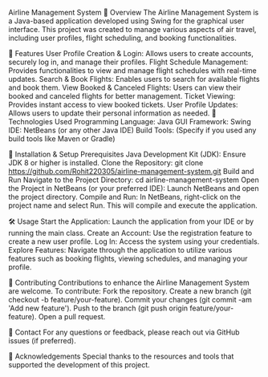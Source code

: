 
Airline Management System
📌 Overview
The Airline Management System is a Java-based application developed using Swing for the graphical user interface. This project was created to manage various aspects of air travel, including user profiles, flight scheduling, and booking functionalities.

🚀 Features
User Profile Creation & Login: Allows users to create accounts, securely log in, and manage their profiles.
Flight Schedule Management: Provides functionalities to view and manage flight schedules with real-time updates.
Search & Book Flights: Enables users to search for available flights and book them.
View Booked & Canceled Flights: Users can view their booked and canceled flights for better management.
Ticket Viewing: Provides instant access to view booked tickets.
User Profile Updates: Allows users to update their personal information as needed.
🔧 Technologies Used
Programming Language: Java
GUI Framework: Swing
IDE: NetBeans (or any other Java IDE)
Build Tools: (Specify if you used any build tools like Maven or Gradle)

📂 Installation & Setup
Prerequisites
Java Development Kit (JDK): Ensure JDK 8 or higher is installed.
Clone the Repository:
git clone https://github.com/Rohit220305/airline-management-system.git
Build and Run
Navigate to the Project Directory:
cd airline-management-system
Open the Project in NetBeans (or your preferred IDE):
Launch NetBeans and open the project directory.
Compile and Run:
In NetBeans, right-click on the project name and select Run. This will compile and execute the application.

🛠 Usage
Start the Application: Launch the application from your IDE or by running the main class.
Create an Account: Use the registration feature to create a new user profile.
Log In: Access the system using your credentials.
Explore Features: Navigate through the application to utilize various features such as booking flights, viewing schedules, and managing your profile.

🤝 Contributing
Contributions to enhance the Airline Management System are welcome. 
To contribute:
Fork the repository.
Create a new branch (git checkout -b feature/your-feature).
Commit your changes (git commit -am 'Add new feature').
Push to the branch (git push origin feature/your-feature).
Open a pull request.

📧 Contact
For any questions or feedback, please reach out via GitHub issues  (if preferred).

📅 Acknowledgements
Special thanks to the resources and tools that supported the development of this project.
